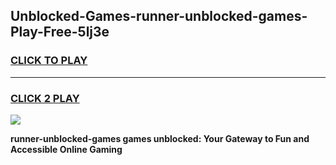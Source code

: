 
## Unblocked-Games-runner-unblocked-games-Play-Free-5lj3e
<h3>
<a href="https://premium76.site?title=runner-unblocked-games&ref=24M">CLICK TO PLAY</a></h3>
<hr>

<h3>
<a href="https://premium76.site?title=runner-unblocked-games&ref=24M">CLICK 2 PLAY</a>
  
</h3>

<a href="https://premium76.site?title=runner-unblocked-games&ref=24M"><img src="https://clearcache.store/games.png"></a>


**runner-unblocked-games games unblocked: Your Gateway to Fun and Accessible Online Gaming**
